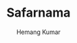 ---
title: "Safarnama"
github: https://github.com/hemangsk/safarnama
demo: https://hemangsk.github.io/safarnama
author: Hemang Kumar
draft: true
ssg:
  - Jekyll
cms:
  - No Cms
---
